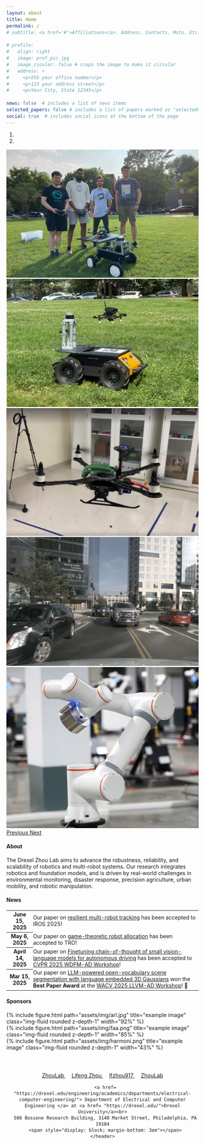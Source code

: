 ```yaml
---
layout: about
title: Home
permalink: /
# subtitle: <a href='#'>Affiliations</a>. Address. Contacts. Moto. Etc.

# profile:
#   align: right
#   image: prof_pic.jpg
#   image_cicular: false # crops the image to make it circular
#   address: >
#     <p>555 your office number</p>
#     <p>123 your address street</p>
#     <p>Your City, State 12345</p>

news: false  # includes a list of news items
selected_papers: false # includes a list of papers marked as "selected={true}"
social: true  # includes social icons at the bottom of the page
---
```



<!-- ************** Carousel ************** -->
<div id="carouselExampleIndicators" class="carousel slide carousel-fade" data-ride="carousel">
  <ol class="carousel-indicators">
    <li data-target="#carouselExampleIndicators" data-slide-to="0" class="active"></li>
    <li data-target="#carouselExampleIndicators" data-slide-to="1"></li>
<!--     <li data-target="#carouselExampleIndicators" data-slide-to="2"></li>
    <li data-target="#carouselExampleIndicators" data-slide-to="3"></li>
    <li data-target="#carouselExampleIndicators" data-slide-to="4"></li>
    <li data-target="#carouselExampleIndicators" data-slide-to="5"></li>
    <li data-target="#carouselExampleIndicators" data-slide-to="6"></li> -->
  </ol>
  <div class="carousel-inner">
    <div class="carousel-item active">
      <img class="d-block w-100" src="assets/img/labmempic.jpg">
    </div> 
    <div class="carousel-item ">
      <img class="d-block w-100" src="assets/img/airground1.jpg">
    </div>
    <div class="carousel-item ">
      <img class="d-block w-100" src="assets/img/modalaidrone.png">
    </div> 
    <!-- <div class="carousel-item ">
      <img class="d-block w-100" src="assets/img/huskydrone.png">
    </div>   -->
    <div class="carousel-item">
      <img class="d-block w-100" src="assets/img/autodrive.jpg">
    </div>
    <div class="carousel-item ">
      <img class="d-block w-100" src="assets/img/robotarm.jpg">
    </div>  

</div>
<a class="carousel-control-prev" href="#carouselExampleIndicators" role="button" data-slide="prev">
  <span class="carousel-control-prev-icon" aria-hidden="true"></span>
  <span class="sr-only">Previous</span>
</a>
<a class="carousel-control-next" href="#carouselExampleIndicators" role="button" data-slide="next">
  <span class="carousel-control-next-icon" aria-hidden="true"></span>
  <span class="sr-only">Next</span>
</a>
</div>


<div class="row">
    <div class="col-md-12">
        <span style="display: block; margin-bottom: 1em"></span>
        <h4> About </h4>
        The Drexel Zhou Lab aims to advance the robustness, reliability, and scalability of robotics and multi-robot systems. Our research integrates robotics and foundation models, and is driven by real-world challenges in environmental monitoring, disaster response, precision agriculture, urban mobility, and robotic manipulation. 
    </div>
</div>

<div class="row">
    <div class="col-md-12">
        <span style="display: block; margin-bottom: 1em"></span>
        <h4> News </h4>
        <div class="table-responsive">
            <table class="table table-sm table-borderless">
                <tr>
                    <th scope="row" style="padding-top: 0.1em">June 15, 2025</th>
                    <td style="padding-top: 0em; padding-left: 0">
                        Our paper on <a href="https://arxiv.org/pdf/2409.11230">resilient multi-robot tracking</a> has been accepted to IROS 2025! 
                    </td>
                </tr>
                <tr>
                    <th scope="row" style="padding-top: 0.1em">May 6, 2025</th>
                    <td style="padding-top: 0em; padding-left: 0">
                        Our paper on <a href="https://ieeexplore.ieee.org/abstract/document/10989573">game-theoretic robot allocation</a> has been accepted to TRO! 
                    </td>
                </tr>
                <tr>
                    <th scope="row" style="padding-top: 0.1em">April 14, 2025</th>
                    <td style="padding-top: 0em; padding-left: 0">
                        Our paper on <a href="https://openaccess.thecvf.com/content/CVPR2025W/WDFM-AD/html/Chahe_ReasonDrive_Efficient_Visual_Question_Answering_for_Autonomous_Vehicles_with_Reasoning-Enhanced_CVPRW_2025_paper.html">Finetuning chain-of-thought of small vision-language models for autonomous driving</a> has been accepted to <a href = "https://wdfm-ad.github.io/">CVPR 2025 WDFM-AD Workshop</a>! 
                    </td>
                </tr>
                <tr>
                    <th scope="row" style="padding-top: 0.1em">Mar 15, 2025</th>
                    <td style="padding-top: 0em; padding-left: 0">
                        Our paper on <a href="https://openaccess.thecvf.com/content/WACV2025W/LLVMAD/html/Chahe_Query3D_LLM-Powered_Open-Vocabulary_Scene_Segmentation_with_Language_Embedded_3D_Gaussians_WACVW_2025_paper.html">LLM-powered open-vocabulary scene segmentation with language embedded 3D Gaussians</a> won the <strong>Best Paper Award</strong> at the  <a href = "https://llvm-ad.github.io/WACV_2025/">WACV 2025 LLVM-AD Workshop</a>! 🎉
                    </td>
                </tr>                
            </table>
        </div>
    </div>
</div>

<div class="row">
    <div class="col-md-12">
        <span style="display: block; margin-bottom: 0.5em"></span>
        <h4> Sponsors </h4>
        <span style="display: block; margin-bottom: 1em"></span>
        <div class="row">
            <div class="col-md-5">
                {% include figure.html path="assets/img/arl.jpg" title="example image" class="img-fluid rounded z-depth-1" width="92%" %}
                <!-- <div class="caption">
                    <a href= "https://www.dcist.org/">ARL CRA DCIST</a>: Resilient and safe target tracking with heterogeneous multi-robot teams. 
                </div>     -->
            </div>
            <div class="col-md-4">
                {% include figure.html path="assets/img/faa.png" title="example image" class="img-fluid rounded z-depth-1" width="85%" %}
            </div>
            <div class="col-md-3">
                {% include figure.html path="assets/img/harmoni.png" title="example image" class="img-fluid rounded z-depth-1" width="43%" %}
            </div>     
        </div>
    </div>
</div>

<span style="display: block; margin-bottom: 0.5em"></span>

<div class='container'>
    <header class="masthead text-center">
      <span style="display: block; margin-bottom: 4em"></span>
      <i class="fab fa-youtube"></i> <a href= "https://www.youtube.com/channel/UCPw3Yjm2b7bioxqOJbdVrEA" target="_blank"> ZhouLab </a> &nbsp;&nbsp;&nbsp;
      <i class="fab fa-linkedin"></i> <a href= "https://www.linkedin.com/in/lifeng-zhou-18135aa6/" target="_blank"> Lifeng Zhou </a> &nbsp;&nbsp;&nbsp;
      <i class="fab fa-twitter"></i> <a href= "http://twitter.com/lfzhou917" target="_blank"> lfzhou917 </a> &nbsp;&nbsp;&nbsp;
      <i class="fab fa-github"></i> <a href= "https://github.com/Zhourobotics" target="_blank"> ZhouLab </a>
      <br>

      <a href= "https://drexel.edu/engineering/academics/departments/electrical-computer-engineering/"> Department of Electrical and Computer Engineering </a> at <a href= "https://drexel.edu/">Drexel University</a><br>
      506 Bossone Research Building, 3140 Market Street, Philadelphia, PA 19104
      <span style="display: block; margin-bottom: 3em"></span>
    </header>
</div>